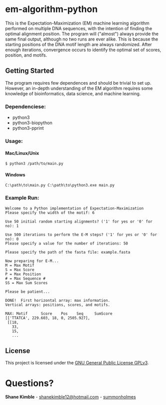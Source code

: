# em-algorithm-python
This is the Expectation-Maximization (EM) machine learning algorithm performed on multiple DNA sequences, with the intention of finding the optimal alignment position.  The program will ("almost") always provide the same final output, although no two runs are ever alike.  This is because the starting positions of the DNA motif length are always randomized.  After enough iterations, convergence occurs to identify the optimal set of scores, position, and motifs.

## Getting Started
The program requires few dependences and should be trivial to set up.  However, an in-depth understanding of the EM algorithm requires some knowledge of bioinformatics, data science, and machine learning.

### Dependenciese:
* python3  
* python3-biopython  
* python3-pprint  

### Usage:
#### Mac/Linux/Unix
```
$ python3 /path/to/main.py
```
#### Windows
```
C:\path\to\main.py C:\path\to\python3.exe main.py
```
### Example Run:
```
Welcome to a Python implementation of Expectation-Maximization
Please specify the width of the motif: 6
```
```
Use 50 initial random starting alignments? ('1' for yes or '0' for no): 1
```
```
Use 500 iterations to perform the E-M steps? ('1' for yes or '0' for no): 0
Please specify a value for the number of iterations: 50
```
```
Please specify the path of the fasta file: example.fasta
```
```
Now preparing for E-M...
M = Max Motif
S = Max Score
P = Max Position
# = Max Sequence #
SS = Max Sum Scores

Please be patient...
```
```
DONE!  First horizontal array: max information.
Vertical arrays: positions, scores, and motifs.

MAX: Motif      Score    Pos    Seq     SumScore
[['TTATCA', 229.603, 18, 0, 2505.927],
 [[18,
   33,
   15,
   ...
```

## License
This project is licensed under the [GNU General Public License GPLv3](https://www.gnu.org/licenses/gpl-3.0.en.html).

# Questions?
**Shane Kimble** - shanekimble12@hotmail.com - [summonholmes](https://github.com/summonholmes)
